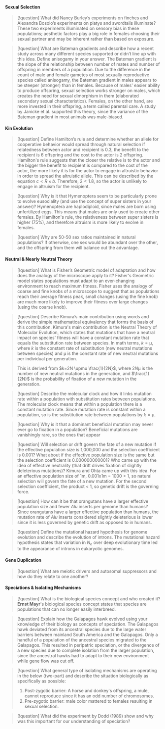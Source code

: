 #### Sexual Selection
>[!question] What did Nancy Burley’s experiments on finches and Alexandra Bosolo’s experiments on platys and swordtails illuminate?
>These two experiments illuminated on sensory bias in these populations; aesthetic factors play a big role in females choosing their sexual partner and may be inherent rather than based on exposure. 

>[!question] What are Bateman gradients and describe how a recent study across many different species supported or didn’t line up with this idea. Define anisogamy in your answer.
>The Bateman gradient is the slope of the relationship between number of mates and number of offspring in members of a population. Due to the difference in the count of male and female gametes of most sexually reproductive species called anisogamy, the Bateman gradient in males appears to be steeper (stronger) than in females. Because of males' easier ability to produce offspring, sexual selection works stronger on males, which creates the need for sexual dimorphism in them (elaborated secondary sexual characteristics). Females, on the other hand, are more invested in their offspring, a term called parental care. A study by Janicke et al. supported this theory, since the variance of the Bateman gradient in most animals was male-biased.


#### Kin Evolution
>[!question] Define Hamilton’s rule and determine whether an allele for cooperative behavior would spread through natural selection if relatedness between actor and recipient is 0.3, the benefit to the recipient is 6 offspring and the cost to the actor is 2 offspring.
>Hamilton's rule suggests that the closer the relative is to the actor and the bigger the benefit to recipient is compared to the cost of the actor, the more likely it is for the actor to engage in altruistic behavior in order to spread the altruistic allele. This can be described by the equation $c < R \times b$. Therefore, $2 < 1.8$, so the actor is unlikely to engage in altruism for the recipient.

>[!question] Why is it that Hymenoptera seem to be particularly prone to evolve eusociality (and use the concept of super sisters in your answer)?
>Hymenoptera are haplodiploid, since males are born using unfertilized eggs. This means that males are only used to create other females. By Hamilton's rule, the relativeness between super sisters is higher (75%), and therefore altruism is more likely to evolve in females.

> [!question] Why are 50-50 sex ratios maintained in natural populations?
> If otherwise, one sex would be abundant over the other, and the offspring from them will balance out the advantage.
#### Neutral & Nearly Neutral Theory
>[!question] What is Fisher’s Geometric model of adaptation and how does the analogy of the microscope apply to it?
>Fisher's Geometric model states populations must adapt to an ever-changing environment to reach maximum fitness. Fisher uses the analogy of coarse and fine knobs of a microscope to suggest that as populations reach their average fitness peak, small changes (using the fine knob) are much more likely to improve their fitness over large changes (using the coarse knob).

>[!question] Describe Kimura’s main contribution using words and derive the simple mathematical equivalency that forms the basis of this contribution.
>Kimura's main contribution is the Neutral Theory of Molecular Evolution, which states that mutations that have a neutral impact on species' fitness will have a constant mutation rate that equals the substitution rate between species. In math terms, $k=\upmu$, where $k$ is the constant rate of substitution (new neutral mutations between species) and $\upmu$ is the constant rate of new neutral mutations per individual per generation.
>
>This is derived from $k=2N \upmu \frac{1}{2N}$, where $2N \upmu$ is the number of new neutral mutations in the generation, and $\frac{1}{2N}$ is the probability of fixation of a new mutation in the generation.

>[!question] Describe the molecular clock and how it links mutation rate within a population with substitution rates between populations.
>The molecular clock means that within a population there is a constant mutation rate. Since mutation rate is constant within a population, so is the substitution rate between populations by $k=\upmu$.

>[!question] Why is it that a dominant beneficial mutation may never ever go to fixation in a population?
>Beneficial mutations are vanishingly rare, so the ones that appear 

>[!question] Will selection or drift govern the fate of a new mutation if the effective population size is 1,000,000 and the selection coefficient is 0.001? What about if the effective population size is the same but the selection coefficient is 0.000000000001? Who came up with the idea of effective neutrality (that drift drives fixation of slightly deleterious mutations)?
>Kimura and Ohta came up with this idea. For an effective population size of 1m, 0.001x1m = 1000 > 1, so natural selection will govern the fate of a new mutation. For the second selection coefficient, the product < 1, so genetic drift is the governing force.

>[!question] How can it be that orangutans have a larger effective population size and fewer *Alu* inserts per genome than humans?
>Since orangutans have a larger effective population than humans, the mutation rate of *Alu* inserts considered slightly deleterious is lower since it is less governed by genetic drift as opposed to in humans.

>[!question] Define the mutational hazard hypothesis for genome evolution and describe the evolution of introns.
>The mutational hazard hypothesis states that variation in $N_e$ over deep evolutionary time led to the appearance of introns in eukaryotic genomes.


#### Gene Duplication
>[!question] What are meiotic drivers and autosomal suppressors and how do they relate to one another?

#### Speciations & Isolating Mechanisms
>[!question] What is the biological species concept and who created it?
>**Ernst Mayr**'s biological species concept states that species are populations that can no longer easily interbreed.

>[!question] Explain how the Galapagos hawk evolved using your knowledge of their biology as concepts of speciation.
>The Galapagos hawk deviated from its ancestral species due to the large water barriers between mainland South America and the Galapagos. Only a handful of a population of the ancestral species migrated to the Galapagos. This resulted in peripatric speciation, or the divergence of a new species due to complete isolation from the larger population, since the ancestral hawks had to adapt to their new environment while gene flow was cut off.

>[!question] What general type of isolating mechanisms are operating in the below (two-part) and describe the situation biologically as specifically as possible:
>1. Post-zygotic barrier: A horse and donkey's offspring, a mule, cannot reproduce since it has an odd number of chromosomes.
>2. Pre-zygotic barrier: male color mattered to females resulting in sexual selection.

>[!question] What did the experiment by Dodd (1989) show and why was this important for our understanding of speciation?

